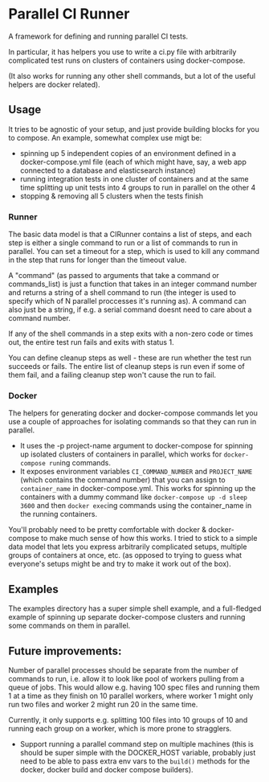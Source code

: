 # Parallel CI Runner

A framework for defining and running parallel CI tests.

In particular, it has helpers you use to write a ci.py file with arbitrarily complicated test runs on clusters of containers using docker-compose.

(It also works for running any other shell commands, but a lot of the useful helpers are docker related).

## Usage
It tries to be agnostic of your setup, and just provide building blocks for you to compose. An example, somewhat complex use migt be:

 - spinning up 5 independent copies of an environment defined in a docker-compose.yml file (each of which might have, say, a web app connected to a database and elasticsearch instance)
 - running integration tests in one cluster of containers and at the same time splitting up unit tests into 4 groups to run in parallel on the other 4
 - stopping & removing all 5 clusters when the tests finish

### Runner

The basic data model is that a CIRunner contains a list of steps, and each step is either a single command to run or a list of commands to run in parallel. You can set a timeout for a step, which is used to kill any command in the step that runs for longer than the timeout value.

A "command" (as passed to arguments that take a command or commands_list) is just a function that takes in an integer command number and returns a string of a shell command to run (the integer is used to specify which of N parallel proccesses it's running as). A command can also just be a string, if e.g. a serial command doesnt need to care about a command number.

If any of the shell commands in a step exits with a non-zero code or times out, the entire test run fails and exits with status 1.

You can define cleanup steps as well - these are run whether the test run succeeds or fails. The entire list of cleanup steps is run even if some of them fail, and a failing cleanup step won't cause the run to fail.

### Docker
The helpers for generating docker and docker-compose commands let you use a couple of approaches for isolating commands so that they can run in parallel.

 - It uses the -p project-name argument to docker-compose for spinning up isolated clusters of containers in parallel, which works for `docker-compose run`ing commands.
 - It exposes environment variables `CI_COMMAND_NUMBER` and `PROJECT_NAME` (which contains the command number) that you can assign to `container_name` in docker-compose.yml. This works for spinning up the containers with a dummy command like `docker-compose up -d sleep 3600` and then `docker exec`ing commands using the container_name in the running containers.

You'll probably need to be pretty comfortable with docker & docker-compose to make much sense of how this works. I tried to stick to a simple data model that lets you express arbitrarily complicated setups, multiple groups of containers at once, etc. (as opposed to trying to guess what everyone's setups might be and try to make it work out of the box).

## Examples

The examples directory has a super simple shell example, and a full-fledged example of spinning up separate docker-compose clusters and running some commands on them in parallel.

## Future improvements:

Number of parallel processes should be separate from the number of commands
to run, i.e. allow it to look like pool of workers pulling from a queue of
jobs. This would allow e.g. having 100 spec files and running them 1 at a
time as they finish on 10 parallel workers, where worker 1 might only run two files and worker 2 might run 20 in the same time.
  
Currently, it only supports e.g. splitting 100 files into 10 groups of 10 and
running each group on a worker, which is more prone to stragglers.

- Support running a parallel command step on multiple machines (this is
  should be super simple with the DOCKER_HOST variable, probably just need
  to be able to pass extra env vars to the `build()` methods for the docker,
  docker build and docker compose builders).
